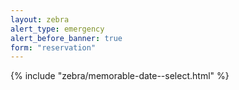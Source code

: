 ```yaml
---
layout: zebra
alert_type: emergency
alert_before_banner: true
form: "reservation"
---
```


{% include "zebra/memorable-date--select.html" %}
